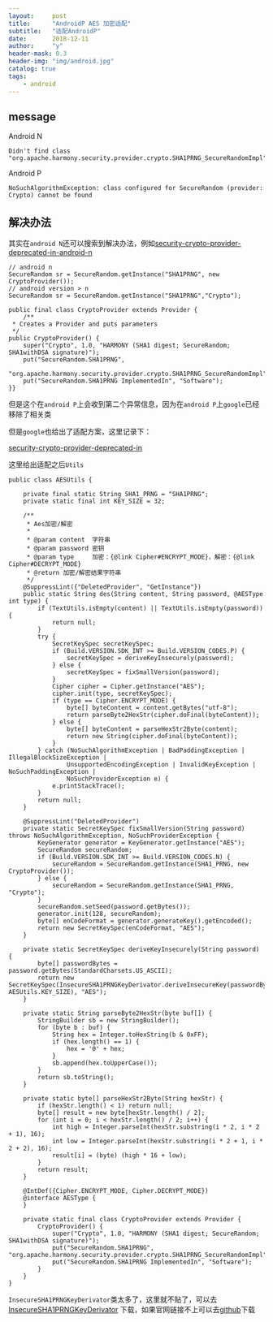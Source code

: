 ```yaml
---
layout:     post
title:      "AndroidP AES 加密适配"
subtitle:   "适配AndroidP"
date:       2018-12-11
author:     "y"
header-mask: 0.3
header-img: "img/android.jpg"
catalog: true
tags:
    - android
---
```


## message

Android N

    Didn't find class "org.apache.harmony.security.provider.crypto.SHA1PRNG_SecureRandomImpl"

Android P

    NoSuchAlgorithmException: class configured for SecureRandom (provider: Crypto) cannot be found

## 解决办法

其实在`android N`还可以搜索到解决办法，例如[security-crypto-provider-deprecated-in-android-n](https://stackoverflow.com/questions/39097099/security-crypto-provider-deprecated-in-android-n/42337802)

    // android n
    SecureRandom sr = SecureRandom.getInstance("SHA1PRNG", new CryptoProvider());
    // android version > n
    SecureRandom sr = SecureRandom.getInstance("SHA1PRNG","Crypto");
    
    public final class CryptoProvider extends Provider {
        /**
     * Creates a Provider and puts parameters
     */
    public CryptoProvider() {
        super("Crypto", 1.0, "HARMONY (SHA1 digest; SecureRandom; SHA1withDSA signature)");
        put("SecureRandom.SHA1PRNG",
                "org.apache.harmony.security.provider.crypto.SHA1PRNG_SecureRandomImpl");
        put("SecureRandom.SHA1PRNG ImplementedIn", "Software");
    }}

但是这个在`android P`上会收到第二个异常信息，因为在`android P`上`google`已经移除了相关类

但是`google`也给出了适配方案，这里记录下：

[security-crypto-provider-deprecated-in](https://android-developers.googleblog.com/2016/06/security-crypto-provider-deprecated-in.html)


这里给出适配之后`Utils`

    
    public class AESUtils {
    
        private final static String SHA1_PRNG = "SHA1PRNG";
        private static final int KEY_SIZE = 32;
    
        /**
         * Aes加密/解密
         *
         * @param content  字符串
         * @param password 密钥
         * @param type     加密：{@link Cipher#ENCRYPT_MODE}，解密：{@link Cipher#DECRYPT_MODE}
         * @return 加密/解密结果字符串
         */
        @SuppressLint({"DeletedProvider", "GetInstance"})
        public static String des(String content, String password, @AESType int type) {
            if (TextUtils.isEmpty(content) || TextUtils.isEmpty(password)) {
                return null;
            }
            try {
                SecretKeySpec secretKeySpec;
                if (Build.VERSION.SDK_INT >= Build.VERSION_CODES.P) {
                    secretKeySpec = deriveKeyInsecurely(password);
                } else {
                    secretKeySpec = fixSmallVersion(password);
                }
                Cipher cipher = Cipher.getInstance("AES");
                cipher.init(type, secretKeySpec);
                if (type == Cipher.ENCRYPT_MODE) {
                    byte[] byteContent = content.getBytes("utf-8");
                    return parseByte2HexStr(cipher.doFinal(byteContent));
                } else {
                    byte[] byteContent = parseHexStr2Byte(content);
                    return new String(cipher.doFinal(byteContent));
                }
            } catch (NoSuchAlgorithmException | BadPaddingException | IllegalBlockSizeException |
                    UnsupportedEncodingException | InvalidKeyException | NoSuchPaddingException |
                    NoSuchProviderException e) {
                e.printStackTrace();
            }
            return null;
        }
    
        @SuppressLint("DeletedProvider")
        private static SecretKeySpec fixSmallVersion(String password) throws NoSuchAlgorithmException, NoSuchProviderException {
            KeyGenerator generator = KeyGenerator.getInstance("AES");
            SecureRandom secureRandom;
            if (Build.VERSION.SDK_INT >= Build.VERSION_CODES.N) {
                secureRandom = SecureRandom.getInstance(SHA1_PRNG, new CryptoProvider());
            } else {
                secureRandom = SecureRandom.getInstance(SHA1_PRNG, "Crypto");
            }
            secureRandom.setSeed(password.getBytes());
            generator.init(128, secureRandom);
            byte[] enCodeFormat = generator.generateKey().getEncoded();
            return new SecretKeySpec(enCodeFormat, "AES");
        }
    
        private static SecretKeySpec deriveKeyInsecurely(String password) {
            byte[] passwordBytes = password.getBytes(StandardCharsets.US_ASCII);
            return new SecretKeySpec(InsecureSHA1PRNGKeyDerivator.deriveInsecureKey(passwordBytes, AESUtils.KEY_SIZE), "AES");
        }
    
        private static String parseByte2HexStr(byte buf[]) {
            StringBuilder sb = new StringBuilder();
            for (byte b : buf) {
                String hex = Integer.toHexString(b & 0xFF);
                if (hex.length() == 1) {
                    hex = '0' + hex;
                }
                sb.append(hex.toUpperCase());
            }
            return sb.toString();
        }
    
        private static byte[] parseHexStr2Byte(String hexStr) {
            if (hexStr.length() < 1) return null;
            byte[] result = new byte[hexStr.length() / 2];
            for (int i = 0; i < hexStr.length() / 2; i++) {
                int high = Integer.parseInt(hexStr.substring(i * 2, i * 2 + 1), 16);
                int low = Integer.parseInt(hexStr.substring(i * 2 + 1, i * 2 + 2), 16);
                result[i] = (byte) (high * 16 + low);
            }
            return result;
        }
    
        @IntDef({Cipher.ENCRYPT_MODE, Cipher.DECRYPT_MODE})
        @interface AESType {
        }
    
        private static final class CryptoProvider extends Provider {
            CryptoProvider() {
                super("Crypto", 1.0, "HARMONY (SHA1 digest; SecureRandom; SHA1withDSA signature)");
                put("SecureRandom.SHA1PRNG", "org.apache.harmony.security.provider.crypto.SHA1PRNG_SecureRandomImpl");
                put("SecureRandom.SHA1PRNG ImplementedIn", "Software");
            }
        }
    }

`InsecureSHA1PRNGKeyDerivator`类太多了，这里就不贴了，可以去[InsecureSHA1PRNGKeyDerivator](https://android.googlesource.com/platform/development/+/master/samples/BrokenKeyDerivation/src/com/example/android/brokenkeyderivation/InsecureSHA1PRNGKeyDerivator.java)
下载，如果官网链接不上可以去[github](https://github.com/7449/AndroidDevelop/blob/develop/app-modules-sample/commonLibrary/src/main/java/com/common/util/InsecureSHA1PRNGKeyDerivator.java)下载
